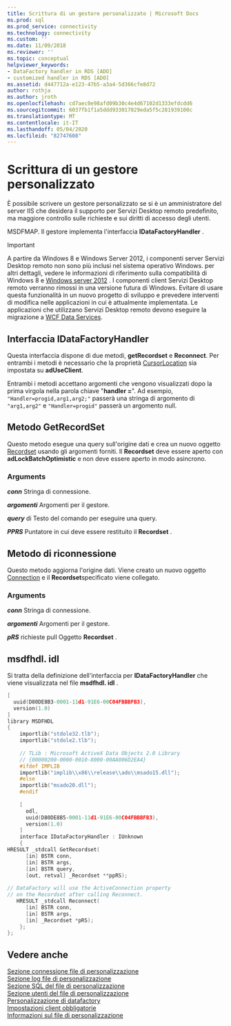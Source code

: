```yaml
---
title: Scrittura di un gestore personalizzato | Microsoft Docs
ms.prod: sql
ms.prod_service: connectivity
ms.technology: connectivity
ms.custom: ''
ms.date: 11/09/2018
ms.reviewer: ''
ms.topic: conceptual
helpviewer_keywords:
- DataFactory handler in RDS [ADO]
- customized handler in RDS [ADO]
ms.assetid: d447712a-e123-47b5-a3a4-5d366cfe8d72
author: rothja
ms.author: jroth
ms.openlocfilehash: cd7aec0e98afd09b30c4e4d67102d1333efdcdd6
ms.sourcegitcommit: 6037fb1f1a5ddd933017029eda5f5c281939100c
ms.translationtype: MT
ms.contentlocale: it-IT
ms.lasthandoff: 05/04/2020
ms.locfileid: "82747608"
---
```

# <a name="writing-your-own-customized-handler"></a>Scrittura di un gestore personalizzato
È possibile scrivere un gestore personalizzato se si è un amministratore del server IIS che desidera il supporto per Servizi Desktop remoto predefinito, ma maggiore controllo sulle richieste e sui diritti di accesso degli utenti.  
  
 MSDFMAP. Il gestore implementa l'interfaccia **IDataFactoryHandler** .  
  
> [!IMPORTANT]
>  A partire da Windows 8 e Windows Server 2012, i componenti server Servizi Desktop remoto non sono più inclusi nel sistema operativo Windows. per altri dettagli, vedere le informazioni di riferimento sulla compatibilità di Windows 8 e [Windows server 2012](https://www.microsoft.com/download/details.aspx?id=27416) . I componenti client Servizi Desktop remoto verranno rimossi in una versione futura di Windows. Evitare di usare questa funzionalità in un nuovo progetto di sviluppo e prevedere interventi di modifica nelle applicazioni in cui è attualmente implementata. Le applicazioni che utilizzano Servizi Desktop remoto devono eseguire la migrazione a [WCF Data Services](https://go.microsoft.com/fwlink/?LinkId=199565).  
  
## <a name="idatafactoryhandler-interface"></a>Interfaccia IDataFactoryHandler  
 Questa interfaccia dispone di due metodi, **getRecordset** e **Reconnect**. Per entrambi i metodi è necessario che la proprietà [CursorLocation](../../../ado/reference/ado-api/cursorlocation-property-ado.md) sia impostata su **adUseClient**.  
  
 Entrambi i metodi accettano argomenti che vengono visualizzati dopo la prima virgola nella parola chiave "**handler =**". Ad esempio, `"Handler=progid,arg1,arg2;"` passerà una stringa di argomento di `"arg1,arg2"` e `"Handler=progid"` passerà un argomento null.  
  
## <a name="getrecordset-method"></a>Metodo GetRecordSet  
 Questo metodo esegue una query sull'origine dati e crea un nuovo oggetto [Recordset](../../../ado/reference/ado-api/recordset-object-ado.md) usando gli argomenti forniti. Il **Recordset** deve essere aperto con **adLockBatchOptimistic** e non deve essere aperto in modo asincrono.  
  
### <a name="arguments"></a>Arguments  
 ***conn***  Stringa di connessione.  
  
 ***argomenti***  Argomenti per il gestore.  
  
 ***query*** di  Testo del comando per eseguire una query.  
  
 ***PPRS***  Puntatore in cui deve essere restituito il **Recordset** .  
  
## <a name="reconnect-method"></a>Metodo di riconnessione  
 Questo metodo aggiorna l'origine dati. Viene creato un nuovo oggetto [Connection](../../../ado/reference/ado-api/connection-object-ado.md) e il **Recordset**specificato viene collegato.  
  
### <a name="arguments"></a>Arguments  
 ***conn***  Stringa di connessione.  
  
 ***argomenti***  Argomenti per il gestore.  
  
 ***pRS*** richieste pull  Oggetto **Recordset** .  
  
## <a name="msdfhdlidl"></a>msdfhdl. idl  
 Si tratta della definizione dell'interfaccia per **IDataFactoryHandler** che viene visualizzata nel file **msdfhdl. idl** .  
  
```cpp
[  
  uuid(D80DE8B3-0001-11d1-91E6-00C04FBBBFB3),  
  version(1.0)  
]  
library MSDFHDL  
{  
    importlib("stdole32.tlb");  
    importlib("stdole2.tlb");  
  
    // TLib : Microsoft ActiveX Data Objects 2.0 Library  
    // {00000200-0000-0010-8000-00AA006D2EA4}  
    #ifdef IMPLIB  
    importlib("implib\\x86\\release\\ado\\msado15.dll");  
    #else  
    importlib("msado20.dll");  
    #endif  
  
    [  
      odl,  
      uuid(D80DE8B5-0001-11d1-91E6-00C04FBBBFB3),  
      version(1.0)  
    ]  
    interface IDataFactoryHandler : IUnknown  
    {  
HRESULT _stdcall GetRecordset(  
      [in] BSTR conn,  
      [in] BSTR args,  
      [in] BSTR query,  
      [out, retval] _Recordset **ppRS);  
  
// DataFactory will use the ActiveConnection property  
// on the Recordset after calling Reconnect.  
   HRESULT _stdcall Reconnect(  
      [in] BSTR conn,  
      [in] BSTR args,  
      [in] _Recordset *pRS);  
    };  
};  
```  
  
## <a name="see-also"></a>Vedere anche  
 [Sezione connessione file di personalizzazione](../../../ado/guide/remote-data-service/customization-file-connect-section.md)   
 [Sezione log file di personalizzazione](../../../ado/guide/remote-data-service/customization-file-logs-section.md)   
 [Sezione SQL del file di personalizzazione](../../../ado/guide/remote-data-service/customization-file-sql-section.md)   
 [Sezione utenti del file di personalizzazione](../../../ado/guide/remote-data-service/customization-file-userlist-section.md)   
 [Personalizzazione di datafactory](../../../ado/guide/remote-data-service/datafactory-customization.md)   
 [Impostazioni client obbligatorie](../../../ado/guide/remote-data-service/required-client-settings.md)   
 [Informazioni sul file di personalizzazione](../../../ado/guide/remote-data-service/understanding-the-customization-file.md)


